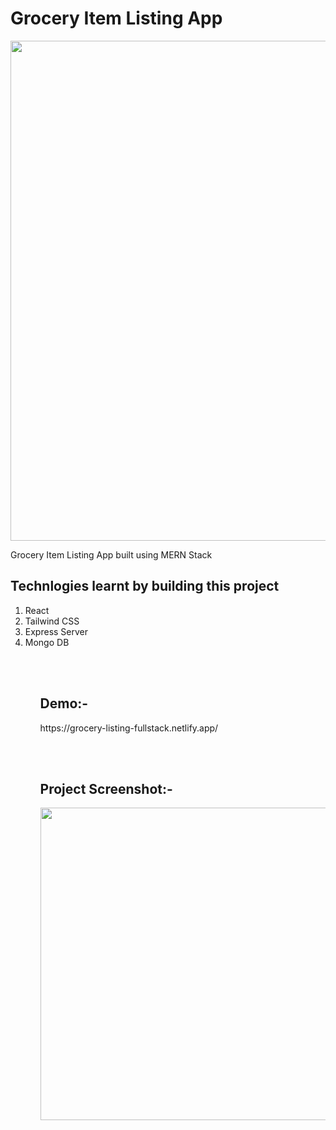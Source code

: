 <h1>Grocery Item Listing App</h1>

<img src="https://socialify.git.ci/neonworke/grocery-item-listing/image?description=1&descriptionEditable=Grocery%20Item%20Listing%20App%20-%20MERN&font=Raleway&language=1&name=1&owner=1&stargazers=1&theme=Light" width="800"/>

Grocery Item Listing App built using MERN Stack

<h2>Technlogies learnt by building this project</h2>
<ol>
<li>React</li>
<li>Tailwind CSS</li>
<li>Express Server</li>
 <li>Mongo DB</li>
<ol>

<br></br>
<h2>Demo:-</h2>
https://grocery-listing-fullstack.netlify.app/


<br></br>
<h2>Project Screenshot:-</h2>
<img src="https://res.cloudinary.com/dpvxflhvr/image/upload/v1635437702/Screenshot_37_xlawed.png" width="500px"/>

